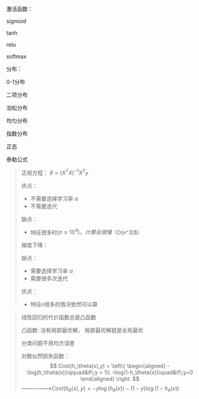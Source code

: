激活函数：

sigmoid

tanh

relu

softmax



分布：

0-1分布

二项分布

泊松分布

均匀分布

指数分布

正态

泰勒公式





> 正规方程： $\theta = (X^TX)^{-1}X^Ty$
>
> 优点：
>
> + 不需要选择学习率 $\alpha$
> + 不需要迭代
>
> 缺点：
>
> + 特征很多时($n \geqslant 10^4)，计算会很慢 （$O(n^3)$）
>
> 梯度下降：
>
> 缺点：
>
> + 需要选择学习率 $\alpha$
> + 需要很多次迭代
>
> 优点：
>
> + 特征n很多的情况依然可以算

 



> 线性回归的代价函数总是凸函数
>
> 凸函数: 没有局部最优解， 局部最优解就是全局最优
>
> 分类问题不用均方误差
>
> 对数似然损失函数：
> $$
> Cost(h_\theta(x),y) = \left\{
> \begin{aligned}
> -\log(h_\theta(x))\qquad&if\;y = 1\\
> -\log(1-h_\theta(x))\quad&if\;y=0
> \end{aligned}
> \right.
> $$
> ——————>$Cost(h_\theta(x), y) = -y\log(h_\theta(x)) - (1-y)\log(1-h_\theta(x))$



